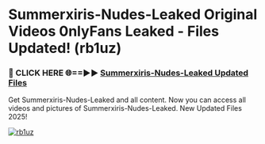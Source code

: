 # Summerxiris-Nudes-Leaked Original Videos 0nlyFans Leaked - Files Updated! (rb1uz)

<h3>🔴 CLICK HERE 🌐==►► <a href="https://tinyurl.com/yrmya6cz" rel="nofollow">Summerxiris-Nudes-Leaked Updated Files</a></h3>

Get Summerxiris-Nudes-Leaked and all content. Now you can access all videos and pictures of Summerxiris-Nudes-Leaked. New Updated Files 2025!

[![rb1uz](https://i.imgur.com/FMdXYCs.gif)](https://tinyurl.com/yrmya6cz)

